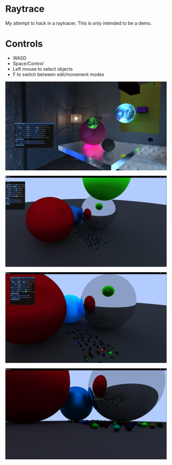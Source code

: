 # Raytrace 

My attempt to hack in a raytracer. This is only intended to be a demo.

# Controls

 * WASD
 * Space/Control
 * Left mouse to select objects
 * F to switch between edit/movement modes
 
 ![alt text](https://github.com/aaron-nuy/Raytrace/blob/main/demo.png?raw=true)
 
 ![alt text](https://github.com/aaron-nuy/Raytrace/blob/main/demo2.png?raw=true)
 
 ![alt text](https://github.com/aaron-nuy/Raytrace/blob/main/demo3.png?raw=true)

 ![alt text](https://github.com/aaron-nuy/Raytrace/blob/main/demo4.png?raw=true)
